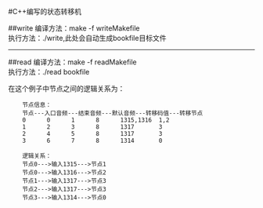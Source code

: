 #C++编写的状态转移机

##write
编译方法：make -f writeMakefile  
执行方法：./write,此处会自动生成bookfile目标文件  

---
##read
编译方法：make -f readMakefile  
执行方法：./read bookfile  


在这个例子中节点之间的逻辑关系为：
```
	节点信息：
	节点---入口音频---结束音频---默认音频---转移码值---转移节点
	0      0	  1	     8		1315,1316  1,2
	1      2	  3	     8		1317       3
	2      4	  5	     8		1317       3
	3      6	  7	     8		1314       0

	逻辑关系：	
	节点0--->输入1315--->节点1
	节点0--->输入1316--->节点2
	节点1--->输入1317--->节点3
	节点2--->输入1317--->节点3
	节点3--->输入1314--->节点0
```

